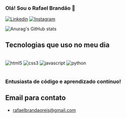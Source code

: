 
### Olá! Sou o Rafael Brandão 🙂‍

[![Linkedin](https://img.shields.io/badge/LinkedIn-0077B5?style=for-the-badge&logo=linkedin&logoColor=white)](https://linkedin.com/in/rafael-brandão-reis)
[![Instagram](https://img.shields.io/badge/Instagram-E4405F?style=for-the-badge&logo=instagram&logoColor=white)](https://instagram.com/obrandaoo)

![Anurag's GitHub stats](https://github-readme-stats.vercel.app/api?username=oBrandaoo&show_icons=true&theme=radical)

## Tecnologias que uso no meu dia
<div style="display: inline_block"><br/>
    <img align="center" alt="html5" src="https://img.shields.io/badge/HTML5-E34F26?style=for-the-badge&logo=html5&logoColor=white"/>
    <img align="center" alt="css3" src="https://img.shields.io/badge/CSS3-1572B6?style=for-the-badge&logo=css3&logoColor=white"/>
    <img align="center" alt="javascript" src="https://img.shields.io/badge/JavaScript-F7DF1E?style=for-the-badge&logo=javascript&logoColor=black"/>
    <img align="center" alt="python" src="https://img.shields.io/badge/Python-14354C?style=for-the-badge&logo=python&logoColor=white"/>
</div><br/>

### Entusiasta de código e aprendizado contínuo!

## Email para contato
- rafaelbrandaoreis@gmail.com
